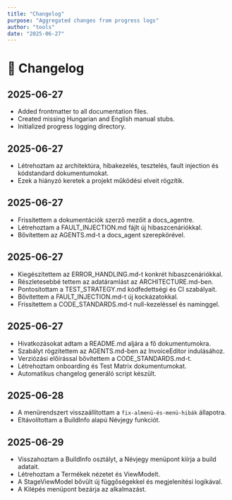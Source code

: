 ```yaml
---
title: "Changelog"
purpose: "Aggregated changes from progress logs"
author: "tools"
date: "2025-06-27"
---
```


# 📝 Changelog

## 2025-06-27
- Added frontmatter to all documentation files.
- Created missing Hungarian and English manual stubs.
- Initialized progress logging directory.

## 2025-06-27
- Létrehoztam az architektúra, hibakezelés, tesztelés, fault injection és kódstandard dokumentumokat.
- Ezek a hiányzó keretek a projekt működési elveit rögzítik.

## 2025-06-27
- Frissítettem a dokumentációk szerző mezőit a docs_agentre.
- Létrehoztam a FAULT_INJECTION.md fájlt új hibaszcenáriókkal.
- Bővítettem az AGENTS.md-t a docs_agent szerepkörével.

## 2025-06-27
- Kiegészítettem az ERROR_HANDLING.md-t konkrét hibaszcenáriókkal.
- Részletesebbé tettem az adatáramlást az ARCHITECTURE.md-ben.
- Pontosítottam a TEST_STRATEGY.md kódfedettségi és CI szabályait.
- Bővítettem a FAULT_INJECTION.md-t új kockázatokkal.
- Frissítettem a CODE_STANDARDS.md-t null-kezeléssel és naminggel.

## 2025-06-27
- Hivatkozásokat adtam a README.md aljára a fő dokumentumokra.
- Szabályt rögzítettem az AGENTS.md-ben az InvoiceEditor indulásához.
- Verziózási előírással bővítettem a CODE_STANDARDS.md-t.
- Létrehoztam onboarding és Test Matrix dokumentumokat.
- Automatikus changelog generáló script készült.


## 2025-06-28
- A menürendszert visszaállítottam a `fix-almenü-és-menü-hibák` állapotra.
- Eltávolítottam a BuildInfo alapú Névjegy funkciót.

## 2025-06-29
- Visszahoztam a BuildInfo osztályt, a Névjegy menüpont kiírja a build adatait.
- Létrehoztam a Termékek nézetet és ViewModelt.
- A StageViewModel bővült új függőségekkel és megjelenítési logikával.
- A Kilépés menüpont bezárja az alkalmazást.
